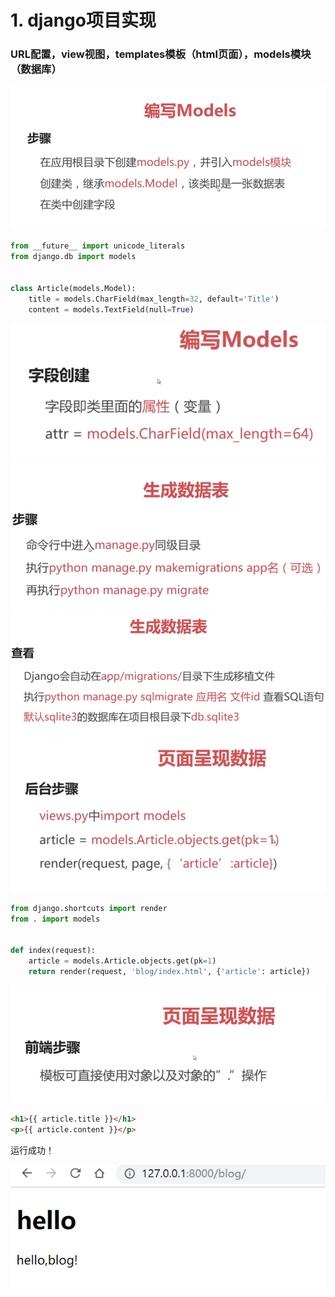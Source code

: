 # 1. django项目实现
### URL配置，view视图，templates模板（html页面），models模块（数据库）
![flow1](1.png)
```python
from __future__ import unicode_literals
from django.db import models


class Article(models.Model):
    title = models.CharField(max_length=32, default='Title')
    content = models.TextField(null=True)
```
![flow1](2.png)
![flow1](3.png)
![flow1](4.png)
![flow1](5.png)
```python
from django.shortcuts import render
from . import models


def index(request):
    article = models.Article.objects.get(pk=1)
    return render(request, 'blog/index.html', {'article': article})
```
![flow1](6.png)
```html
<h1>{{ article.title }}</h1>
<p>{{ article.content }}</p>
```
运行成功！

![flow1](7.png)

